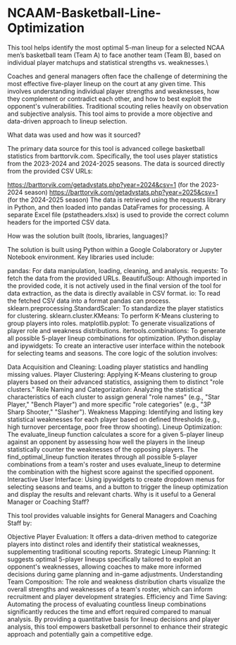 # NCAAM-Basketball-Line-Optimization
This tool helps identify the most optimal 5-man lineup for a selected NCAA men’s basketball team (Team A) to face another team (Team B), based on individual player matchups and statistical strengths vs. weaknesses.\

Coaches and general managers often face the challenge of determining the most effective five-player lineup on the court at any given time. This involves understanding individual player strengths and weaknesses, how they complement or contradict each other, and how to best exploit the opponent's vulnerabilities. Traditional scouting relies heavily on observation and subjective analysis. This tool aims to provide a more objective and data-driven approach to lineup selection.

What data was used and how was it sourced?

The primary data source for this tool is advanced college basketball statistics from barttorvik.com. Specifically, the tool uses player statistics from the 2023-2024 and 2024-2025 seasons. The data is sourced directly from the provided CSV URLs:

https://barttorvik.com/getadvstats.php?year=2024&csv=1 (for the 2023-2024 season)
https://barttorvik.com/getadvstats.php?year=2025&csv=1 (for the 2024-2025 season)
The data is retrieved using the requests library in Python, and then loaded into pandas DataFrames for processing. A separate Excel file (pstatheaders.xlsx) is used to provide the correct column headers for the imported CSV data.

How was the solution built (tools, libraries, languages)?

The solution is built using Python within a Google Colaboratory or Jupyter Notebook environment. Key libraries used include:

pandas: For data manipulation, loading, cleaning, and analysis.
requests: To fetch the data from the provided URLs.
BeautifulSoup: Although imported in the provided code, it is not actively used in the final version of the tool for data extraction, as the data is directly available in CSV format.
io: To read the fetched CSV data into a format pandas can process.
sklearn.preprocessing.StandardScaler: To standardize the player statistics for clustering.
sklearn.cluster.KMeans: To perform K-Means clustering to group players into roles.
matplotlib.pyplot: To generate visualizations of player role and weakness distributions.
itertools.combinations: To generate all possible 5-player lineup combinations for optimization.
IPython.display and ipywidgets: To create an interactive user interface within the notebook for selecting teams and seasons.
The core logic of the solution involves:

Data Acquisition and Cleaning: Loading player statistics and handling missing values.
Player Clustering: Applying K-Means clustering to group players based on their advanced statistics, assigning them to distinct "role clusters."
Role Naming and Categorization: Analyzing the statistical characteristics of each cluster to assign general "role names" (e.g., "Star Player," "Bench Player") and more specific "role categories" (e.g., "3P Sharp Shooter," "Slasher").
Weakness Mapping: Identifying and listing key statistical weaknesses for each player based on defined thresholds (e.g., high turnover percentage, poor free throw shooting).
Lineup Optimization:
The evaluate_lineup function calculates a score for a given 5-player lineup against an opponent by assessing how well the players in the lineup statistically counter the weaknesses of the opposing players.
The find_optimal_lineup function iterates through all possible 5-player combinations from a team's roster and uses evaluate_lineup to determine the combination with the highest score against the specified opponent.
Interactive User Interface: Using ipywidgets to create dropdown menus for selecting seasons and teams, and a button to trigger the lineup optimization and display the results and relevant charts.
Why is it useful to a General Manager or Coaching Staff?

This tool provides valuable insights for General Managers and Coaching Staff by:

Objective Player Evaluation: It offers a data-driven method to categorize players into distinct roles and identify their statistical weaknesses, supplementing traditional scouting reports.
Strategic Lineup Planning: It suggests optimal 5-player lineups specifically tailored to exploit an opponent's weaknesses, allowing coaches to make more informed decisions during game planning and in-game adjustments.
Understanding Team Composition: The role and weakness distribution charts visualize the overall strengths and weaknesses of a team's roster, which can inform recruitment and player development strategies.
Efficiency and Time Saving: Automating the process of evaluating countless lineup combinations significantly reduces the time and effort required compared to manual analysis.
By providing a quantitative basis for lineup decisions and player analysis, this tool empowers basketball personnel to enhance their strategic approach and potentially gain a competitive edge.
